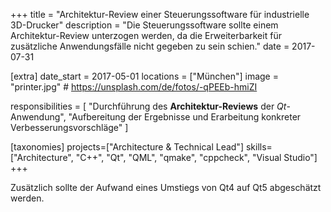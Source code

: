 +++
title = "Architektur-Review einer Steuerungssoftware für industrielle 3D-Drucker"
description = "Die Steuerungssoftware sollte einem Architektur-Review unterzogen werden, da die Erweiterbarkeit für zusätzliche Anwendungsfälle nicht gegeben zu sein schien."
date = 2017-07-31

[extra]
date_start = 2017-05-01
locations = ["München"]
image = "printer.jpg" # https://unsplash.com/de/fotos/-qPEEb-hmiZI

responsibilities = [
    "Durchführung des **Architektur-Reviews** der *Qt*-Anwendung",
    "Aufbereitung der Ergebnisse und Erarbeitung konkreter Verbesserungsvorschläge"
]

[taxonomies]
projects=["Architecture & Technical Lead"]
skills=["Architecture", "C++", "Qt", "QML", "qmake", "cppcheck", "Visual Studio"]
+++

Zusätzlich sollte der Aufwand eines Umstiegs von Qt4 auf Qt5 abgeschätzt werden.
